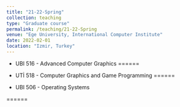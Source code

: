 ```yaml
---
title: "21-22-Spring"
collection: teaching
type: "Graduate course"
permalink: /teaching/21-22-Spring
venue: "Ege University, International Computer Institute"
date: 2022-02-01
location: "Izmir, Turkey"
---
```


<!--  This is a description of a teaching experience. You can use markdown like any other post. -->

* UBI 516 - Advanced Computer Graphics
======
* UTİ 518 - Computer Graphics and Game Programming
======

* UBI 506 - Operating Systems 

======